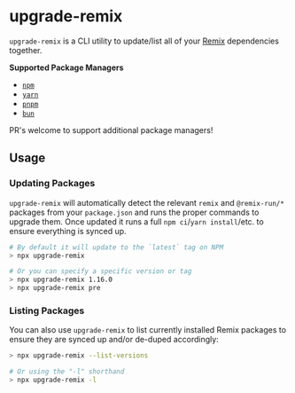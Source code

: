 # upgrade-remix

`upgrade-remix` is a CLI utility to update/list all of your [Remix](https://remix.run) dependencies together.

**Supported Package Managers**

- [`npm`](https://www.npmjs.com)
- [`yarn`](https://yarnpkg.com)
- [`pnpm`](https://pnpm.io)
- [`bun`](https://bun.sh)

PR's welcome to support additional package managers!

## Usage

### Updating Packages

`upgrade-remix` will automatically detect the relevant `remix` and `@remix-run/*` packages from your `package.json` and runs the proper commands to upgrade them. Once updated it runs a full `npm ci`/`yarn install`/etc. to ensure everything is synced up.

```bash
# By default it will update to the `latest` tag on NPM
> npx upgrade-remix

# Or you can specify a specific version or tag
> npx upgrade-remix 1.16.0
> npx upgrade-remix pre
```

### Listing Packages

You can also use `upgrade-remix` to list currently installed Remix packages to ensure they are synced up and/or de-duped accordingly:

```bash
> npx upgrade-remix --list-versions

# Or using the "-l" shorthand
> npx upgrade-remix -l
```
